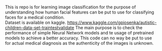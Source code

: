 This is repo is for learning image classification for the purpose of understanding how human facial features can be put to use for classifying faces for a medical condition.  
Dataset is available on kaggle. https://www.kaggle.com/gpiosenka/autistic-children-data-set-traintestvalidate
The main purpose is to check the performance of simple  Neural Network models and te usage of pretrained models to achieve a better accuracy.
This code can no way be put to use for actual medical diagnosis as the authenticity of the images is unknown.  
